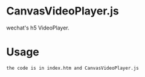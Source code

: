 # CanvasVideoPlayer.js
wechat's h5 VideoPlayer.

# Usage
```
the code is in index.htm and CanvasVideoPlayer.js
```
